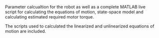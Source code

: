 Parameter calcualtion for the robot as well as a complete MATLAB live script for calculating the equations of motion, state-space model and calculating estimated required motor torque.   

The scripts used to calculated the linearized and unlinearized equations of motion are included.
